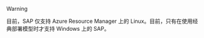 > [!WARNING]  
目前，SAP 仅支持 Azure Resource Manager 上的 Linux。目前，只有在使用经典部署模型时才支持 Windows 上的 SAP。

<!---HONumber=Mooncake_0606_2016-->